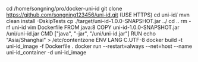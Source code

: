 cd /home/songning/pro/docker-uni-id
git clone https://github.com/songning123456/uni-id.git (USE HTTPS)
cd uni-id/
mvn clean install -DskipTests
cp ./target/uni-id-1.0.0-SNAPSHOT.jar ../
cd ..
rm -rf uni-id
vim Dockerfile
    FROM java:8
    COPY uni-id-1.0.0-SNAPSHOT.jar /uni/uni-id.jar
    CMD ["java", "-jar", "/uni/uni-id.jar"]
    RUN echo "Asia/Shanghai" > /etc/contentzone
    ENV LANG C.UTF-8
docker build -t uni-id_image -f Dockerfile .
docker run --restart=always --net=host --name uni-id_container -d uni-id_image